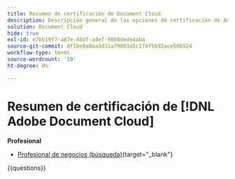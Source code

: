 ```yaml
---
title: Resumen de certificación de Document Cloud
description: Descripción general de las opciones de certificación de Adobe Document Cloud
solution: Document Cloud
hide: true
exl-id: e7bb19f7-a87e-46df-a4ef-98b8dede4aba
source-git-commit: df1be8a0aa3d31a79083a5c174f5692ace506524
workflow-type: tm+mt
source-wordcount: '19'
ht-degree: 0%

---
```


# Resumen de certificación de [!DNL Adobe Document Cloud]

**Profesional**

* [Profesional de negocios (búsqueda)](https://certification.adobe.com/certification/document-cloud-business-practitioner-professional){target="_blank"} <!--AD0-D106-->

{{questions}}

